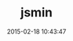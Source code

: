 ---
layout: post
title:  "jsmin"
repo:   "rgrove/jsmin"
date:   2015-02-18 10:43:47
gemurl: http://github.com/rgrove/jsmin/
---